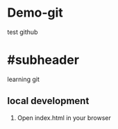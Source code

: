 # Demo-git
test github

# #subheader

learning git

## local development

1. Open index.html in your browser